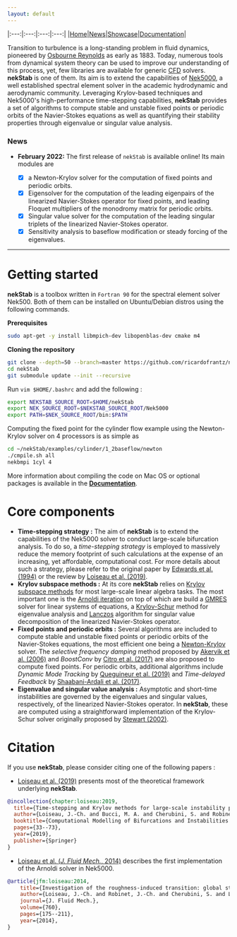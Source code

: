 ```yaml
---
layout: default
---
```


|:---:|:---:|:---:|:---:|
|[Home](./)|[News]()|[Showcase]()|[Documentation]()|

Transition to turbulence is a long-standing problem in fluid dynamics, pioneered by [Osbourne Reynolds](https://en.wikipedia.org/wiki/Osborne_Reynolds) as early as 1883.
Today, numerous tools from dynamical system theory can be used to improve our understanding of this process, yet, few libraries are available for generic [CFD](https://en.wikipedia.org/wiki/Computational_fluid_dynamics) solvers.
**nekStab** is one of them.
Its aim is to extend the capabilities of [Nek5000](https://nek5000.mcs.anl.gov/), a well established spectral element solver in the academic hydrodynamic and aerodynamic community.
Leveraging Krylov-based techniques and Nek5000's high-performance time-stepping capabilities, **nekStab** provides a set of algorithms to compute stable and unstable fixed points or periodic orbits of the Navier-Stokes equations as well as quantifying their stability properties through eigenvalue or singular value analysis.

### News

- **February 2022:** The first release of `nekStab` is available online!
Its main modules are

    - [x] a Newton-Krylov solver for the computation of fixed points and periodic orbits.
    - [x] Eigensolver for the computation of the leading eigenpairs of the linearized Navier-Stokes operator for fixed points, and leading Floquet multipliers of  the monodromy matrix for periodic orbits.
    - [x] Singular value solver for the computation of the leading singular triplets of the linearized Navier-Stokes operator.
    - [x] Sensitivity analysis to baseflow modification or steady forcing of the eigenvalues.

---

# Getting started

**nekStab** is a toolbox written in `Fortran 90` for the spectral element solver Nek500.
Both of them can be installed on Ubuntu/Debian distros using the following commands.

**Prerequisites**

```bash
sudo apt-get -y install libmpich-dev libopenblas-dev cmake m4
```

**Cloning the repository**

```bash
git clone --depth=50 --branch=master https://github.com/ricardofrantz/nekStab.git
cd nekStab
git submodule update --init --recursive
```

Run `vim $HOME/.bashrc` and add the following :

```bash
export NEKSTAB_SOURCE_ROOT=$HOME/nekStab
export NEK_SOURCE_ROOT=$NEKSTAB_SOURCE_ROOT/Nek5000
export PATH=$NEK_SOURCE_ROOT/bin:$PATH
```

Computing the fixed point for the cylinder flow example using the Newton-Krylov solver on 4 processors is as simple as

```bash
cd ~/nekStab/examples/cylinder/1_2baseflow/newton
./cmpile.sh all
nekbmpi 1cyl 4
```

More information about compiling the code on Mac OS or optional packages is available in the [**Documentation**](https://ricardofrantz.github.io/nekStabDoc/en/master/index.html).

# Core components

- **Time-stepping strategy :** The aim of **nekStab** is to extend the capabilities of the Nek5000 solver to conduct large-scale bifurcation analysis.
To do so, a *time-stepping strategy* is employed to massively reduce the memory footprint of such calculations at the expense of an increasing, yet affordable, computational cost.
For more details about such a strategy, please refer to the original paper by [Edwards et al. (1994)](https://www.sciencedirect.com/science/article/pii/S0021999184710072) or the review by [Loiseau et al. (2019)](https://arxiv.org/pdf/1804.03859.pdf).
- **Krylov subspace methods :** At its core **nekStab** relies on [Krylov subspace methods](https://en.wikipedia.org/wiki/Krylov_subspace) for most large-scale linear algebra tasks.
The most important one is the [Arnoldi iteration](https://en.wikipedia.org/wiki/Arnoldi_iteration) on top of which are build a [GMRES](https://en.wikipedia.org/wiki/Generalized_minimal_residual_method) solver for linear systems of equations, a [Krylov-Schur](404) method for eigenvalue analysis and [Lanczos](https://en.wikipedia.org/wiki/Lanczos_algorithm) algorithm for singular value decomposition of the linearized Navier-Stokes operator.
- **Fixed points and periodic orbits :** Several algorithms are included to compute stable and unstable fixed points or periodic orbits of the Navier-Stokes equations, the most efficient one being a [Newton-Krylov](https://en.wikipedia.org/wiki/Newton%E2%80%93Krylov_method) solver.
The *selective frequency damping* method proposed by [Akervik et al. (2006)](https://www.mech.kth.se/~luca/papers/SFD_PoF.pdf) and *BoostConv* by [Citro et al. (2017)](https://www.sciencedirect.com/science/article/pii/S0021999117303698?casa_token=XtEKhWIYrQAAAAAA:PE_AnCzzNSRfbclSvA5NEtxUsBgQTwh38bH0NG3a9l1NRaDMFYnYqbsZb9Wb_ItjlynZHX7cavEK) are also proposed to compute fixed points.
For periodic orbits, additional algorithms include *Dynamic Mode Tracking* by [Queguineur et al. (2019)](https://aip.scitation.org/doi/abs/10.1063/1.5085474) and *Time-delayed Feedback* by [Shaabani-Ardali et al. (2017)](https://journals.aps.org/prfluids/abstract/10.1103/PhysRevFluids.2.113904).
- **Eigenvalue and singular value analysis :** Asymptotic and short-time instabilities are governed by the eigenvalues and singular values, respectively, of the linearized Navier-Stokes operator.
In **nekStab**, these are computed using a straightforward implementation of the Krylov-Schur solver originally proposed by [Stewart (2002)](https://epubs.siam.org/doi/10.1137/S0895479800371529).

# Citation

If you use **nekStab**, please consider citing one of the following papers :
- [Loiseau et al. (2019)](https://arxiv.org/pdf/1804.03859.pdf) presents most of the theoretical framework underlying **nekStab**.
```bibtex
@incollection{chapter:loiseau:2019,
  title={Time-stepping and Krylov methods for large-scale instability problems},
  author={Loiseau, J.-Ch. and Bucci, M. A. and Cherubini, S. and Robinet, J.-Ch.},
  booktitle={Computational Modelling of Bifurcations and Instabilities in Fluid Dynamics},
  pages={33--73},
  year={2019},
  publisher={Springer}
}
```
- [Loiseau et al. (*J. Fluid Mech.*, 2014)](https://sam.ensam.eu/bitstream/handle/10985/8974/DYNFLUID-JFM-LOISEAU-2014.pdf?sequence=1&isAllowed=y) describes the first implementation of the Arnoldi solver in Nek5000.
```bibtex
@article{jfm:loiseau:2014,
    title={Investigation of the roughness-induced transition: global stability analyses and direct numerical simulations},
    author={Loiseau, J.-Ch. and Robinet, J.-Ch. and Cherubini, S. and Leriche, E.},
    journal={J. Fluid Mech.},
    volume={760},
    pages={175--211},
    year={2014},
}
```
